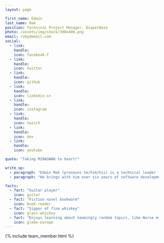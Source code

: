```yaml
---
layout: page

first_name: Edwin
last_name: Mak
position: Technical Project Manager, DiaperBase
photo: /assets/img/stock/300x400.png
email: ruby@email.com
social:
  - link: 
    handle: 
    icon: facebook-f
  - link: 
    handle: 
    icon: twitter
  - link: 
    handle: 
    icon: github
  - link: 
    handle: 
    icon: linkedin-in
  - link: 
    handle: 
    icon: instagram
  - link: 
    handle: 
    icon: twitch
  - link: 
    handle: 
    icon: dev
  - link: 
    handle: 
    icon: youtube

quote: "Taking MINASWAN to heart!"

write_up:
  - paragraph: "Edwin Mak (pronouns he/him/his) is a technical leader for the DiaperBase project. His main responsibility as a technical leader is to drive impact changes through guiding strategic technical solutions that address the problems faced by diaper project stakeholders. Through this he aims to deliver highly impactful software solutions that nonprofits can use to deliver more positivity into the world."
  - paragraph: "He brings with him over six years of software development and startup experience to Ruby for Good. He currently works as the Lead Software Engineer at a communication company, Lingo Live, which aims to promote better communication in the workplace. Prior to that, his first software job was with an emerging food delivery company in New York City. In that position, he coded in the daytime hours and tested his software at night by making real food deliveries using the application they had built. (Ask him about the time he delivered 15 mason jars of soup in one of the worst blizzards in NYC history!) Before software development, Edwin worked on developing surgical devices in a collaboration with the City College of New York and the Memorial Sloan Kettering Cancer Center."

facts:
  - fact: "Guitar player"
    icon: guitar
  - fact: "Fiction novel bookworm"
    icon: book-reader
  - fact: "Sipper of fine whiskey"
    icon: glass-whiskey
  - fact: "Enjoys learning about seemingly random topics, like Norse mythology"
    icon: globe-europe
---
```


{% include team_member.html %}
